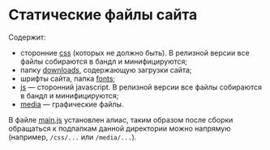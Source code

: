 # Статические файлы сайта
Содержит:
- сторонние [css](css) (которых не должно быть). В релизной версии все файлы собираются 
в бандл и минифицируются;
- папку [downloads](downloads), содержающую загрузки сайта;
- шрифты сайта, папка [fonts](fonts);
- [js](js) — сторонний javascript. В релизной версии все файлы собираются в 
бандл и минифицируются;
- [media](media) — графические файлы.

В файле [main.js](/main.js) установлен алиас, таким образом после сборки 
обращаться к подпапкам данной директории можно напрямую (например, `/css/...` 
или `/media/...`).
